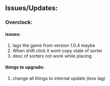 
## Issues/Updates:
### Overclock:
#### issues: 
1. lags the game from version 1.0.4 maybe
2. When shift click it wont copy state of sorter
3. desc of sorters not work while placing

#### things to upgrade:
1. change all things to internal update (less lag) 
